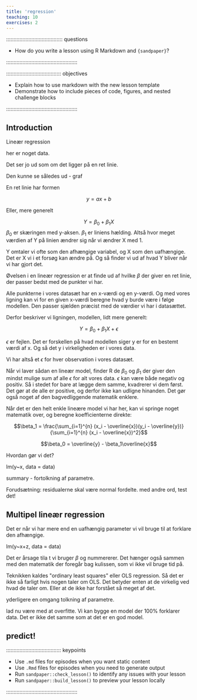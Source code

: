 ```yaml
---
title: 'regression'
teaching: 10
exercises: 2
---
```


:::::::::::::::::::::::::::::::::::::: questions 

- How do you write a lesson using R Markdown and `{sandpaper}`?

::::::::::::::::::::::::::::::::::::::::::::::::

::::::::::::::::::::::::::::::::::::: objectives

- Explain how to use markdown with the new lesson template
- Demonstrate how to include pieces of code, figures, and nested challenge blocks

::::::::::::::::::::::::::::::::::::::::::::::::

## Introduction

Lineær regression

her er noget data.

Det ser jo ud som om det ligger på en ret linie.

Den kunne se således ud - graf

En ret linie har formen

$$ y = ax + b$$

Eller, mere generelt

$$ Y = \beta_0 + \beta_1X$$
$\beta_0$ er skæringen med y-aksen. $\beta_1$ er liniens hælding. Altså hvor
meget værdien af Y på linien ændrer sig når vi ændrer X med 1.

Y omtaler vi ofte som den afhængige variabel, og X som den uafhængige. Det er X
vi i et forsøg kan ændre på. Og så finder vi ud af hvad Y bliver når vi har gjort det.

Øvelsen i en lineær regression er at finde ud af hvilke $\beta$ der giver en
ret linie, der passer bedst med de punkter vi har.

Alle punkterne i vores datasæt har en x-værdi og en y-værdi. Og med vores ligning
kan vi for en given x-værdi beregne hvad y burde være i følge modellen. Den passer
sjælden præcist med de værdier vi har i datasættet.

Derfor beskriver vi ligningen, modellen, lidt mere generelt:

$$ Y = \beta_0 + \beta_1X + \epsilon$$

$\epsilon$ er fejlen. Det er forskellen på hvad modellen siger y er for en 
bestemt værdi af x. Og så det y i virkeligheden er i vores data.

Vi har altså et $\epsilon$ for hver observation i vores datasæt.

Når vi laver sådan en lineær model, finder R de $\beta_0$ og $\beta_1$ der
giver den mindst mulige sum af alle $\epsilon$ for alt vores data. $\epsilon$ kan
være både negativ og positiv. Så i stedet for bare at lægge dem samme, kvadrerer vi dem
først. Det gør at de alle er positive, og derfor ikke kan udligne hinanden. Det 
gør også noget af den bagvedliggende matematik enklere.

Når det er den helt enkle lineære model vi har her, kan vi springe noget matematik over, og 
beregne koefficienterne direkte:

$$\beta_1 = \frac{\sum_{i=1}^{n} (x_i - \overline{x})(y_i - \overline{y})}{\sum_{i=1}^{n} (x_i - \overline{x})^2}$$

$$\beta_0 = \overline{y} - \beta_1\overline{x}$$


Hvordan gør vi det?

lm(y~x, data = data)


summary - fortolkning af parametre.

Forudsætning: residualerne skal være normal fordelte. med andre ord, test det!

## Multipel lineær regression

Det er når vi har mere end en uafhængig parameter vi vil bruge til at forklare
den afhængige.

lm(y~x+z, data = data)

Det er årsage tila t vi bruger $\beta$ og nummererer. Det hænger også sammen
med den matematik der foregår bag kulissen, som vi ikke vil bruge tid på.

Teknikken kaldes "ordinary least squares" eller OLS regression. Så det er ikke
så farligt hvis nogen taler om OLS. Det betyder enten at de virkelig ved hvad de
taler om. Eller at de ikke har forstået så meget af det.

yderligere en omgang tolkning af parametre.

lad nu være med at overfitte. Vi kan bygge en model der 100% forklarer data.
Det er ikke det samme som at det er en god model.


## predict!

::::::::::::::::::::::::::::::::::::: keypoints 

- Use `.md` files for episodes when you want static content
- Use `.Rmd` files for episodes when you need to generate output
- Run `sandpaper::check_lesson()` to identify any issues with your lesson
- Run `sandpaper::build_lesson()` to preview your lesson locally

::::::::::::::::::::::::::::::::::::::::::::::::

